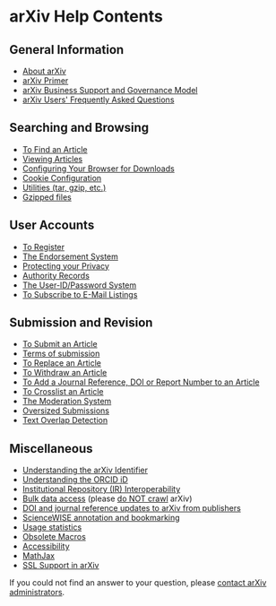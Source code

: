 arXiv Help Contents
===================

General Information
-------------------

-   [About arXiv](general)
-   [arXiv Primer](primer)
-   [arXiv Business Support and Governance Model](support)
-   [arXiv Users' Frequently Asked Questions](faq/index)

Searching and Browsing
----------------------

-   [To Find an Article](find)
-   [Viewing Articles](view)
-   [Configuring Your Browser for Downloads](config_browser)
-   [Cookie Configuration](../cookies)
-   [Utilities (tar, gzip, etc.)](utilities)
-   [Gzipped files](gzip)

User Accounts
-------------

-   [To Register](registerhelp)
-   [The Endorsement System](endorsement)
-   [Protecting your Privacy](email-protection)
-   [Authority Records](authority)
-   [The User-ID/Password System](passwords)
-   [To Subscribe to E-Mail Listings](subscribe)

Submission and Revision
-----------------------

-   [To Submit an Article](submit)
-   [Terms of submission](terms_of_submission)
-   [To Replace an Article](replace)
-   [To Withdraw an Article](withdraw)
-   [To Add a Journal Reference, DOI or Report Number to an
    Article](jref)
-   [To Crosslist an Article](cross)
-   [The Moderation System](moderation)
-   [Oversized Submissions](sizes)
-   [Text Overlap Detection](overlap)

Miscellaneous
-------------

-   [Understanding the arXiv Identifier](arxiv_identifier)
-   [Understanding the ORCID iD](orcid)
-   [Institutional Repository (IR) Interoperability](ir)
-   [Bulk data access](bulk_data) (please [do NOT crawl](robots) arXiv)
-   [DOI and journal reference updates to arXiv from
    publishers](bib_feed)
-   [ScienceWISE annotation and bookmarking](sciencewise)
-   [Usage statistics](stats)
-   [Obsolete Macros](macro_list)
-   [Accessibility](accessibility)
-   [MathJax](mathjax)
-   [SSL Support in arXiv](ssl)

If you could not find an answer to your question, please [contact arXiv
administrators](contact).

